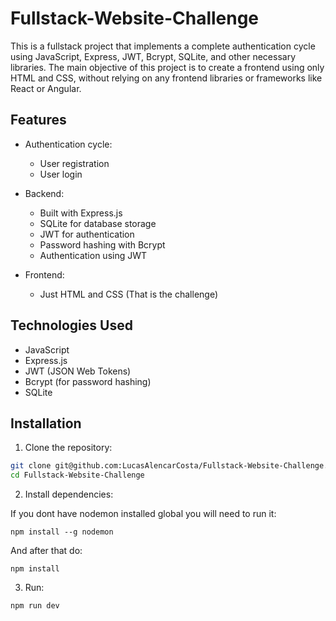 # Fullstack-Website-Challenge

This is a fullstack project that implements a complete authentication cycle using JavaScript, Express, JWT, Bcrypt, SQLite, and other necessary libraries. The main objective of this project is to create a frontend using only HTML and CSS, without relying on any frontend libraries or frameworks like React or Angular.

## Features

- Authentication cycle:
  - User registration
  - User login

- Backend:
  - Built with Express.js
  - SQLite for database storage
  - JWT for authentication
  - Password hashing with Bcrypt
  - Authentication using JWT

- Frontend:
  - Just HTML and CSS (That is the challenge)

## Technologies Used

- JavaScript
- Express.js
- JWT (JSON Web Tokens)
- Bcrypt (for password hashing)
- SQLite

## Installation

1. Clone the repository:

```bash
git clone git@github.com:LucasAlencarCosta/Fullstack-Website-Challenge.git
cd Fullstack-Website-Challenge
```

2. Install dependencies:

If you dont have nodemon installed global you will need to run it:
```console
npm install --g nodemon
````
And after that do:

```console
npm install
````

3. Run:

```bash
npm run dev
```

